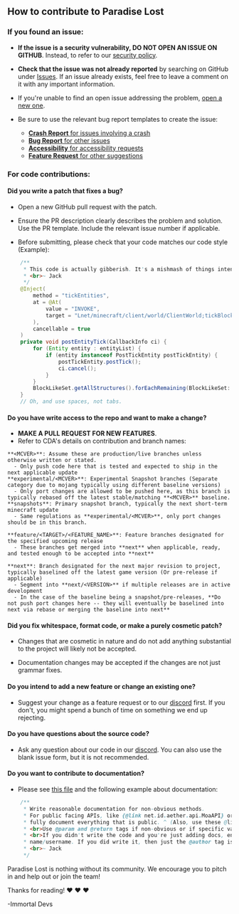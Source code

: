 ## How to contribute to Paradise Lost

### If you found an issue:

* **If the issue is a security vulnerability, DO NOT OPEN AN ISSUE ON GITHUB**. Instead, to refer to our [security policy](https://github.com/devs-immortal/Paradise-Lost/blob/b1.7/SECURITY.md).

* **Check that the issue was not already reported** by searching on GitHub under [Issues](https://github.com/devs-immortal/paradise-lost/issues). If an issue already exists, feel free to leave a comment on it with any important information.

* If you're unable to find an open issue addressing the problem, [open a new one](https://github.com/devs-immortal/Paradise-Lost/issues/new/choose).

* Be sure to use the relevant bug report templates to create the issue:
  * [**Crash Report** for issues involving a crash](https://github.com/devs-immortal/Paradise-Lost/issues/new?assignees=&labels=Bug&template=crash-report.yml&title=Crash%3A+)
  * [**Bug Report** for other issues](https://github.com/devs-immortal/Paradise-Lost/issues/new?assignees=&labels=Bug&template=bug_report.yml&title=Bug%3A+)
  * [**Accessibility** for accessibility requests](https://github.com/devs-immortal/Paradise-Lost/issues/new?assignees=&labels=Feature%2CAccessibility&template=accessibility_report.yml&title=Accessibility%3A+)
  * [**Feature Request** for other suggestions](https://github.com/devs-immortal/Paradise-Lost/issues/new?assignees=&labels=Feature&template=feature_request.yml&title=Feature%3A+)

### For code contributions:

#### **Did you write a patch that fixes a bug?**

* Open a new GitHub pull request with the patch.

* Ensure the PR description clearly describes the problem and solution. Use the PR template. Include the relevant issue number if applicable.

* Before submitting, please check that your code matches our code style (Example):
```java
    /**
     * This code is actually gibberish. It's a mishmash of things intended to show our code style.
     * <br>~ Jack
     */
    @Inject(
        method = "tickEntities", 
        at = @At(
            value = "INVOKE", 
            target = "Lnet/minecraft/client/world/ClientWorld;tickBlockEntities()V"
        ),
        cancellable = true
    )
    private void postEntityTick(CallbackInfo ci) {
        for (Entity entity : entityList) {
            if (entity instanceof PostTickEntity postTickEntity) {
                postTickEntity.postTick();
                ci.cancel();
            }
        }
        BlockLikeSet.getAllStructures().forEachRemaining(BlockLikeSet::postTick);
    }
    // Oh, and use spaces, not tabs.
```
#### **Do you have write access to the repo and want to make a change?**

* **MAKE A PULL REQUEST FOR NEW FEATURES**.
* Refer to CDA's details on contribution and branch names:
```
**<MCVER>**: Assume these are production/live branches unless otherwise written or stated.
  - Only push code here that is tested and expected to ship in the next applicable update
**experimental/<MCVER>**: Experimental Snapshot branches (Separate category due to mojang typically using different baseline versions)
  - Only port changes are allowed to be pushed here, as this branch is typically rebased off the latest stable/matching **<MCVER>** baseline.
**snapshots**: Primary snapshot branch, typically the next short-term minecraft update
  - Same regulations as **experimental/<MCVER>**, only port changes should be in this branch.

**feature/<TARGET>/<FEATURE_NAME>**: Feature branches designated for the specified upcoming release
  - These branches get merged into **next** when applicable, ready, and tested enough to be accepted into **next**

**next**: Branch designated for the next major revision to project, typically baselined off the latest game version (Or pre-release if applicable)
  - Segment into **next/<VERSION>** if multiple releases are in active development
  - In the case of the baseline being a snapshot/pre-releases, **Do not push port changes here -- they will eventually be baselined into next via rebase or merging the baseline into next**
```
#### **Did you fix whitespace, format code, or make a purely cosmetic patch?**

* Changes that are cosmetic in nature and do not add anything substantial to the project will likely not be accepted.

* Documentation changes may be accepted if the changes are not just grammar fixes.

#### **Do you intend to add a new feature or change an existing one?**

* Suggest your change as a feature request or to our [discord](https://discord.gg/eRsJ6F3Wng) first. If you don't, you might spend a bunch of time on something we end up rejecting.

#### **Do you have questions about the source code?**

* Ask any question about our code in our [discord](https://discord.gg/eRsJ6F3Wng). You can also use the blank issue form, but it is not recommended.

#### **Do you want to contribute to documentation?**

* Please see [this file](https://github.com/devs-immortal/Paradise-Lost/blob/2425948c10ba869fd0365568e7cfe5635ec66317/src/main/java/net/id/aether/Aether.java#L45-L62) and the following example about documentation:
```java
    /**
     * Write reasonable documentation for non-obvious methods.
     * For public facing APIs, like {@link net.id.aether.api.MoaAPI} or {@link net.id.aether.api.FloatingBlockHelper}, 
     * fully document everything that is public. ^ (Also, use these @link tags when possible)
     * <br>Use @param and @return tags if non-obvious or if specific values may give strange results.
     * <br>If you didn't write the code and you're just adding docs, end your docs with a tilde and your
     * name/username. If you did write it, then just the @author tag is alright.
     * <br>~ Jack
     */
```
Paradise Lost is nothing without its community. We encourage you to pitch in and help out or join the team!

Thanks for reading! :heart: :heart: :heart:

-Immortal Devs
